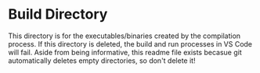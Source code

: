 # Build Directory

This directory is for the executables/binaries created by the compilation process.  If this directory is deleted, the build and run processes in VS Code will fail. Aside from being informative, this readme file exists becasue git automatically deletes empty directories, so don't delete it!
